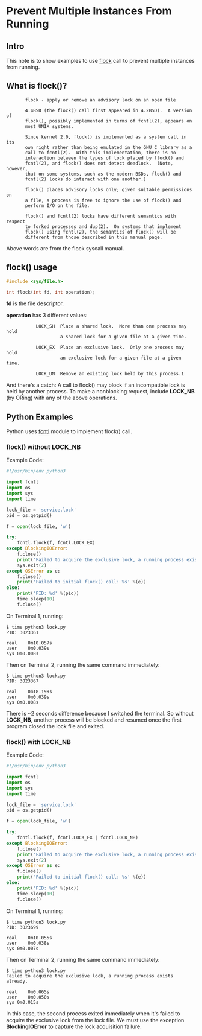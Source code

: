 # Prevent Multiple Instances From Running

## Intro

This note is to show examples to use [flock](https://man7.org/linux/man-pages/man2/flock.2.html) call to prevent multiple instances from running.

## What is flock()?

```
       flock - apply or remove an advisory lock on an open file

       4.4BSD (the flock() call first appeared in 4.2BSD).  A version of
       flock(), possibly implemented in terms of fcntl(2), appears on
       most UNIX systems.
       
       Since kernel 2.0, flock() is implemented as a system call in its
       own right rather than being emulated in the GNU C library as a
       call to fcntl(2).  With this implementation, there is no
       interaction between the types of lock placed by flock() and
       fcntl(2), and flock() does not detect deadlock.  (Note, however,
       that on some systems, such as the modern BSDs, flock() and
       fcntl(2) locks do interact with one another.)

       flock() places advisory locks only; given suitable permissions on
       a file, a process is free to ignore the use of flock() and
       perform I/O on the file.

       flock() and fcntl(2) locks have different semantics with respect
       to forked processes and dup(2).  On systems that implement
       flock() using fcntl(2), the semantics of flock() will be
       different from those described in this manual page.
```

Above words are from the flock syscall manual.

## flock() usage

```c
#include <sys/file.h>

int flock(int fd, int operation);
```

**fd** is the file descriptor.

**operation** has 3 different values:

```
           LOCK_SH  Place a shared lock.  More than one process may hold
                    a shared lock for a given file at a given time.

           LOCK_EX  Place an exclusive lock.  Only one process may hold
                    an exclusive lock for a given file at a given time.

           LOCK_UN  Remove an existing lock held by this process.1
```

And there's a catch: A call to flock() may block if an incompatible lock is held by another process.  To make a nonblocking request, include **LOCK_NB** (by ORing) with any of the above operations.

## Python Examples

Python uses [fcntl](https://docs.python.org/3/library/fcntl.html) module to implement flock() call.

### flock() without LOCK_NB

Example Code:

```python
#!/usr/bin/env python3

import fcntl
import os
import sys
import time

lock_file = 'service.lock'
pid = os.getpid()

f = open(lock_file, 'w')

try:
    fcntl.flock(f, fcntl.LOCK_EX)
except BlockingIOError:
    f.close()
    print('Failed to acquire the exclusive lock, a running process exists already.')
    sys.exit(2)
except OSError as e:
    f.close()
    print('Failed to initial flock() call: %s' %(e))
else:
    print('PID: %d' %(pid))
    time.sleep(10)
    f.close()
```

On Terminal 1, running:

```
$ time python3 lock.py
PID: 3023361

real	0m10.057s
user	0m0.039s
sys	0m0.008s
```

Then on Terminal 2, running the same command immediately:

```
$ time python3 lock.py 
PID: 3023367

real	0m18.199s
user	0m0.039s
sys	0m0.008s
```

There is ~2 seconds difference because I switched the terminal. So without **LOCK_NB**, another process will be blocked and resumed once the first program closed the lock file and exited.

### flock() with LOCK_NB

Example Code:

```python
#!/usr/bin/env python3

import fcntl
import os
import sys
import time

lock_file = 'service.lock'
pid = os.getpid()

f = open(lock_file, 'w')

try:
    fcntl.flock(f, fcntl.LOCK_EX | fcntl.LOCK_NB)
except BlockingIOError:
    f.close()
    print('Failed to acquire the exclusive lock, a running process exists already.')
    sys.exit(2)
except OSError as e:
    f.close()
    print('Failed to initial flock() call: %s' %(e))
else:
    print('PID: %d' %(pid))
    time.sleep(10)
    f.close()
```

On Terminal 1, running:

```
$ time python3 lock.py 
PID: 3023699

real	0m10.055s
user	0m0.038s
sys	0m0.007s
```

Then on Terminal 2, running the same command immediately:

```
$ time python3 lock.py 
Failed to acquire the exclusive lock, a running process exists already.

real	0m0.065s
user	0m0.050s
sys	0m0.015s
```

In this case, the second process exited immediately when it's failed to acquire the exclusive lock from the lock file. We must use the exception **BlockingIOError** to capture the lock acquisition failure.
